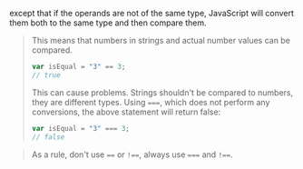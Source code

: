 
except that if the operands are not of the same type, JavaScript will convert them both to the same type and then compare them.
>
>This means that numbers in strings and actual number values can be compared.
>
>```js
>var isEqual = "3" == 3;
>// true
>```
>
>This can cause problems. Strings shouldn't be compared to numbers, they are different types. Using `===`, which does not perform any conversions, the above statement will return false:
>
>```js
>var isEqual = "3" === 3;
>// false
>```

>As a rule, don't use `==` or `!==`, always use `===` and `!==`.
>